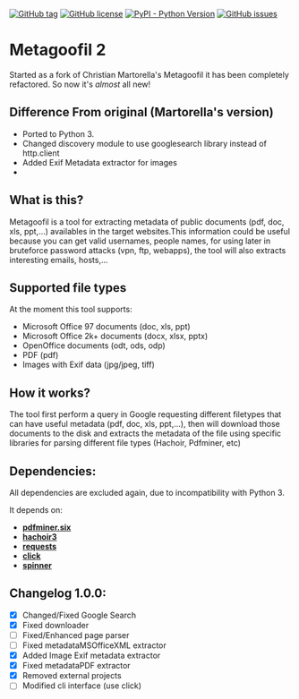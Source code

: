 [![GitHub tag](https://img.shields.io/github/tag/SilentFrogNet/metagoofil2.svg?label=version)](https://github.com/SilentFrogNet/metagoofil2/releases)
[![GitHub license](https://img.shields.io/github/license/SilentFrogNet/metagoofil2.svg)](https://github.com/SilentFrogNet/metagoofil2/blob/master/LICENSE)
[![PyPI - Python Version](https://img.shields.io/pypi/pyversions/Django.svg)](https://github.com/SilentFrogNet/metagoofil2)
[![GitHub issues](https://img.shields.io/github/issues/SilentFrogNet/metagoofil2.svg?colorB=yellow)](https://github.com/SilentFrogNet/metagoofil2/issues)


# Metagoofil 2

Started as a fork of Christian Martorella's Metagoofil it has been completely refactored. So now it's _almost_ all new!

## Difference From original (Martorella's version)

  * Ported to Python 3.
  * Changed discovery module to use googlesearch library instead of http.client
  * Added Exif Metadata extractor for images
  * 


## What is this?

Metagoofil is a tool for extracting metadata of public documents (pdf, doc, xls, ppt,...) 
availables in the target websites.This information could be useful because you can 
get valid usernames, people names, for using later in bruteforce password 
attacks (vpn, ftp, webapps), the tool will also extracts interesting emails, hosts,...


## Supported file types

At the moment this tool supports:
  * Microsoft Office 97 documents (doc, xls, ppt)
  * Microsoft Office 2k+ documents (docx, xlsx, pptx)
  * OpenOffice documents (odt, ods, odp)
  * PDF (pdf)
  * Images with Exif data (jpg/jpeg, tiff)

## How it works?

The tool first perform a query in Google requesting different filetypes that can have 
useful metadata (pdf, doc, xls, ppt,...), then will download those documents to the disk and 
extracts the metadata of the file using specific libraries for parsing different file types (Hachoir, Pdfminer, etc)


## Dependencies:

All dependencies are excluded again, due to incompatibility with Python 3.

It depends on:
  * [**pdfminer.six**](https://github.com/pdfminer/pdfminer.six/)
  * [**hachoir3**](https://pypi.org/project/hachoir3/)
  * [**requests**](http://docs.python-requests.org/en/master/)
  * [**click**](http://click.pocoo.org/6/)
  * [**spinner**](https://github.com/SilentFrogNet/spinner)


## Changelog 1.0.0:
  - [x] Changed/Fixed Google Search
  - [x] Fixed downloader
  - [ ] Fixed/Enhanced page parser 
  - [ ] Fixed metadataMSOfficeXML extractor
  - [x] Added Image Exif metadata extractor
  - [x] Fixed metadataPDF extractor
  - [x] Removed external projects
  - [ ] Modified cli interface (use click)
